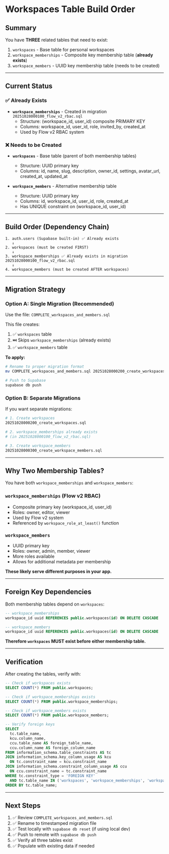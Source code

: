 # Workspaces Table Build Order

## Summary

You have **THREE** related tables that need to exist:

1. `workspaces` - Base table for personal workspaces
2. `workspace_memberships` - Composite key membership table (**already exists**)
3. `workspace_members` - UUID key membership table (needs to be created)

---

## Current Status

### ✅ Already Exists
- **`workspace_memberships`** - Created in migration `20251028000100_flow_v2_rbac.sql`
  - Structure: (workspace_id, user_id) composite PRIMARY KEY
  - Columns: workspace_id, user_id, role, invited_by, created_at
  - Used by Flow v2 RBAC system

### ❌ Needs to be Created
- **`workspaces`** - Base table (parent of both membership tables)
  - Structure: UUID primary key
  - Columns: id, name, slug, description, owner_id, settings, avatar_url, created_at, updated_at

- **`workspace_members`** - Alternative membership table
  - Structure: UUID primary key
  - Columns: id, workspace_id, user_id, role, created_at
  - Has UNIQUE constraint on (workspace_id, user_id)

---

## Build Order (Dependency Chain)

```
1. auth.users (Supabase built-in) ✅ Already exists
   ↓
2. workspaces (must be created FIRST)
   ↓
3. workspace_memberships ✅ Already exists in migration 20251028000100_flow_v2_rbac.sql
   ↓
4. workspace_members (must be created AFTER workspaces)
```

---

## Migration Strategy

### Option A: Single Migration (Recommended)

Use the file: `COMPLETE_workspaces_and_members.sql`

This file creates:
1. ✅ `workspaces` table
2. ⏭️ Skips `workspace_memberships` (already exists)
3. ✅ `workspace_members` table

**To apply:**
```bash
# Rename to proper migration format
mv COMPLETE_workspaces_and_members.sql 20251028000200_create_workspaces_and_members.sql

# Push to Supabase
supabase db push
```

### Option B: Separate Migrations

If you want separate migrations:

```bash
# 1. Create workspaces
20251028000200_create_workspaces.sql

# 2. workspace_memberships already exists
# (in 20251028000100_flow_v2_rbac.sql)

# 3. Create workspace_members
20251028000300_create_workspace_members.sql
```

---

## Why Two Membership Tables?

You have both `workspace_memberships` and `workspace_members`:

### `workspace_memberships` (Flow v2 RBAC)
- Composite primary key (workspace_id, user_id)
- Roles: owner, editor, viewer
- Used by Flow v2 system
- Referenced by `workspace_role_at_least()` function

### `workspace_members`
- UUID primary key
- Roles: owner, admin, member, viewer
- More roles available
- Allows for additional metadata per membership

**These likely serve different purposes in your app.**

---

## Foreign Key Dependencies

Both membership tables depend on `workspaces`:

```sql
-- workspace_memberships
workspace_id uuid REFERENCES public.workspaces(id) ON DELETE CASCADE

-- workspace_members
workspace_id uuid REFERENCES public.workspaces(id) ON DELETE CASCADE
```

**Therefore `workspaces` MUST exist before either membership table.**

---

## Verification

After creating the tables, verify with:

```sql
-- Check if workspaces exists
SELECT COUNT(*) FROM public.workspaces;

-- Check if workspace_memberships exists
SELECT COUNT(*) FROM public.workspace_memberships;

-- Check if workspace_members exists
SELECT COUNT(*) FROM public.workspace_members;

-- Verify foreign keys
SELECT
  tc.table_name,
  kcu.column_name,
  ccu.table_name AS foreign_table_name,
  ccu.column_name AS foreign_column_name
FROM information_schema.table_constraints AS tc
JOIN information_schema.key_column_usage AS kcu
  ON tc.constraint_name = kcu.constraint_name
JOIN information_schema.constraint_column_usage AS ccu
  ON ccu.constraint_name = tc.constraint_name
WHERE tc.constraint_type = 'FOREIGN KEY'
  AND tc.table_name IN ('workspaces', 'workspace_memberships', 'workspace_members')
ORDER BY tc.table_name;
```

---

## Next Steps

1. ✅ Review `COMPLETE_workspaces_and_members.sql`
2. ✅ Rename to timestamped migration file
3. ✅ Test locally with `supabase db reset` (if using local dev)
4. ✅ Push to remote with `supabase db push`
5. ✅ Verify all three tables exist
6. ✅ Populate with existing data if needed
